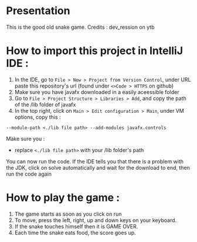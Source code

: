 # Presentation
This is the good old snake game. Credits : dev_ression on ytb


# How to import this project in IntelliJ IDE :

1. In the IDE, go to `File > New > Project from Version Control`, under URL paste this repository's url (found under `<>Code > HTTPS` on github)
2. Make sure you have javafx downloaded in a easily aceessible folder
3. Go to `File > Project Structure > Libraries > Add`, and copy the path of the /lib folder of javafx
4. In the top right, click on `Main > Edit configuration > Main`, under VM options, copy this :
```
--module-path <./lib file path> --add-modules javafx.controls
```
Make sure you :
- replace `<./lib file path>` with your /lib folder's path

You can now run the code.
If the IDE tells you that there is a problem with the JDK, click on solve automatically and wait for the download to end, then run the code again

# How to play the game :
1. The game starts as soon as you click on run
2. To move, press the left, right, up and down keys on your keyboard.
3. If the snake touches himself then it is GAME OVER.
4. Each time the snake eats food, the score goes up. 
